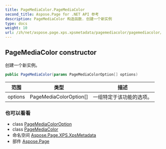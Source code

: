 ```yaml
---
title: PageMediaColor.PageMediaColor
second_title: Aspose.Page for .NET API 参考
description: PageMediaColor 构造函数. 创建一个新实例
type: docs
weight: 10
url: /zh/net/aspose.page.xps.xpsmetadata/pagemediacolor/pagemediacolor/
---
```

## PageMediaColor constructor

创建一个新实例。

```csharp
public PageMediaColor(params PageMediaColorOption[] options)
```

| 范围 | 类型 | 描述 |
| --- | --- | --- |
| options | PageMediaColorOption[] | 一组特定于该功能的选项。 |

### 也可以看看

* class [PageMediaColorOption](../../pagemediacolor.pagemediacoloroption/)
* class [PageMediaColor](../)
* 命名空间 [Aspose.Page.XPS.XpsMetadata](../../pagemediacolor/)
* 部件 [Aspose.Page](../../../)


